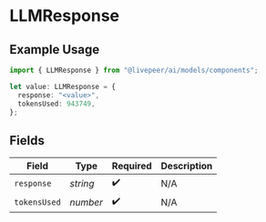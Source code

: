 # LLMResponse

## Example Usage

```typescript
import { LLMResponse } from "@livepeer/ai/models/components";

let value: LLMResponse = {
  response: "<value>",
  tokensUsed: 943749,
};
```

## Fields

| Field              | Type               | Required           | Description        |
| ------------------ | ------------------ | ------------------ | ------------------ |
| `response`         | *string*           | :heavy_check_mark: | N/A                |
| `tokensUsed`       | *number*           | :heavy_check_mark: | N/A                |